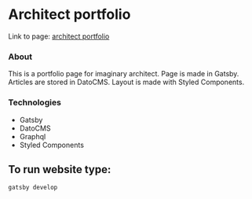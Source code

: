 # Architect portfolio
Link to page: [architect portfolio](https://architect-portfolio.netlify.app)

### About
This is a portfolio page for imaginary architect. Page is made in Gatsby. Articles are stored in DatoCMS. Layout is made with Styled Components.

### Technologies
* Gatsby
* DatoCMS
* Graphql
* Styled Components

## To run website type: 

 `gatsby develop`
